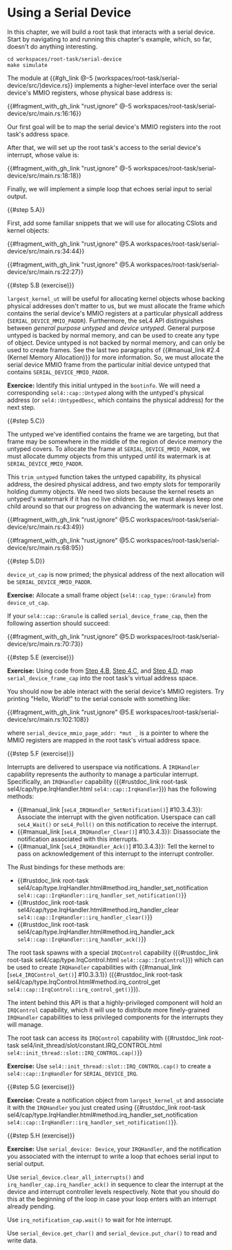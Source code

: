 <!--
    Copyright 2024, Colias Group, LLC

    SPDX-License-Identifier: CC-BY-SA-4.0
-->

# Using a Serial Device

In this chapter, we will build a root task that interacts with a serial device.
Start by navigating to and running this chapter's example, which, so far, doesn't do anything interesting.

```
cd workspaces/root-task/serial-device
make simulate
```

The module at {{#gh_link @-5 (workspaces/root-task/serial-device/src/)device.rs}} implements a higher-level interface over the serial device's MMIO registers, whose physical base address is:

{{#fragment_with_gh_link "rust,ignore" @-5 workspaces/root-task/serial-device/src/main.rs:16:16}}

Our first goal will be to map the serial device's MMIO registers into the root task's address space.

After that, we will set up the root task's access to the serial device's interrupt, whose value is:

{{#fragment_with_gh_link "rust,ignore" @-5 workspaces/root-task/serial-device/src/main.rs:18:18}}

Finally, we will implement a simple loop that echoes serial input to serial output.

{{#step 5.A}}

First, add some familiar snippets that we will use for allocating CSlots and kernel objects:

{{#fragment_with_gh_link "rust,ignore" @5.A workspaces/root-task/serial-device/src/main.rs:34:44}}

{{#fragment_with_gh_link "rust,ignore" @5.A workspaces/root-task/serial-device/src/main.rs:22:27}}

{{#step 5.B (exercise)}}

`largest_kernel_ut` will be useful for allocating kernel objects whose backing physical addresses don't matter to us, but we must allocate the frame which contains the serial device's MMIO registers at a particular physicall address (`SERIAL_DEVICE_MMIO_PADDR`).
Furthermore, the seL4 API distinguishes between _general purpose untyped_ and _device untyped_. General purpose untyped is backed by normal memory, and can be used to create any type of object. Device untyped is not backed by normal memory, and can only be used to create frames.
See the last two paragraphs of {{#manual_link #2.4 (Kernel Memory Allocation)}} for more information.
So, we must allocate the serial device MMIO frame from the particular initial device untyped that contains `SERIAL_DEVICE_MMIO_PADDR`.

**Exercice:** Identify this initial untyped in the `bootinfo`. We will need a corresponding `sel4::cap::Untyped` along with the untyped's physical address (or `sel4::UntypedDesc`, which contains the physical address) for the next step.

{{#step 5.C}}

The untyped we've identified contains the frame we are targeting, but that frame may be somewhere in the middle of the region of device memory the untyped covers.
To allocate the frame at `SERIAL_DEVICE_MMIO_PADDR`, we must allocate dummy objects from this untyped until its watermark is at `SERIAL_DEVICE_MMIO_PADDR`.

This `trim_untyped` function takes the untyped capability, its physical address, the desired physical address, and two empty slots for temporarily holding dummy objects.
We need two slots because the kernel resets an untyped's watermark if it has no live children.
So, we must always keep one child around so that our progress on advancing the watermark is never lost.

{{#fragment_with_gh_link "rust,ignore" @5.C workspaces/root-task/serial-device/src/main.rs:43:49}}

{{#fragment_with_gh_link "rust,ignore" @5.C workspaces/root-task/serial-device/src/main.rs:68:95}}

{{#step 5.D}}

`device_ut_cap` is now primed; the physical address of the next allocation will be `SERIAL_DEVICE_MMIO_PADDR`.

**Exercise:** Allocate a small frame object (`sel4::cap_type::Granule`) from `device_ut_cap`.

If your `sel4::cap::Granule` is called `serial_device_frame_cap`, then the following assertion should succeed:

{{#fragment_with_gh_link "rust,ignore" @5.D workspaces/root-task/serial-device/src/main.rs:70:73}}

{{#step 5.E (exercise)}}

**Exercise:** Using code from [Step 4.B](./address-space.html#step-4b), [Step 4.C](./address-space.html#step-4c), and [Step 4.D](./address-space.html#step-4d-exercise), map `serial_device_frame_cap` into the root task's virtual address space.

You should now be able interact with the serial device's MMIO registers.
Try printing "Hello, World!" to the serial console with something like:

{{#fragment_with_gh_link "rust,ignore" @5.E workspaces/root-task/serial-device/src/main.rs:102:108}}

where `serial_device_mmio_page_addr: *mut _` is a pointer to where the MMIO registers are mapped in the root task's virtual address space.  

{{#step 5.F (exercise)}}

Interrupts are delivered to userspace via notifications.
A `IRQHandler` capability represents the authority to manage a particular interrupt.
Specifically, an `IRQHandler` capability ({{#rustdoc_link root-task sel4/cap/type.IrqHandler.html `sel4::cap::IrqHandler`}}) has the following methods:
- {{#manual_link [`seL4_IRQHandler_SetNotification()`] #10.3.4.3}}:
Associate the interrupt with the given notification. Userspace can call `seL4_Wait()` or `seL4_Poll()` on this notification to receive the interrupt.
- {{#manual_link [`seL4_IRQHandler_Clear()`] #10.3.4.3}}:
Disassociate the notification associated with this interrupts.
- {{#manual_link [`seL4_IRQHandler_Ack()`] #10.3.4.3}}:
Tell the kernel to pass on acknowledgement of this interrupt to the interrupt controller.

The Rust bindings for these methods are:
- {{#rustdoc_link root-task sel4/cap/type.IrqHandler.html#method.irq_handler_set_notification `sel4::cap::IrqHandler::irq_handler_set_notification()`}}
- {{#rustdoc_link root-task sel4/cap/type.IrqHandler.html#method.irq_handler_clear `sel4::cap::IrqHandler::irq_handler_clear()`}}
- {{#rustdoc_link root-task sel4/cap/type.IrqHandler.html#method.irq_handler_ack `sel4::cap::IrqHandler::irq_handler_ack()`}}

The root task spawns with a special `IRQControl` capability ({{#rustdoc_link root-task sel4/cap/type.IrqControl.html `sel4::cap::IrqControl`}}) which can be used to create `IRQHandler` capabilities with {{#manual_link [`seL4_IRQControl_Get()`] #10.3.3.1}} ({{#rustdoc_link root-task sel4/cap/type.IrqControl.html#method.irq_control_get `sel4::cap::IrqControl::irq_control_get()`}}).

The intent behind this API is that a highly-privileged component will hold an `IRQControl` capability, which it will use to distribute more finely-grained `IRQHandler` capabilities to less privileged components for the interrupts they will manage.

The root task can access its `IRQControl` capability with {{#rustdoc_link root-task sel4/init_thread/slot/constant.IRQ_CONTROL.html `sel4::init_thread::slot::IRQ_CONTROL.cap()`}}

**Exercise:** Use `sel4::init_thread::slot::IRQ_CONTROL.cap()` to create a `sel4::cap::IrqHandler` for `SERIAL_DEVICE_IRQ`.

{{#step 5.G (exercise)}}

**Exercise:** Create a notification object from `largest_kernel_ut` and associate it with the `IRQHandler` you just created using {{#rustdoc_link root-task sel4/cap/type.IrqHandler.html#method.irq_handler_set_notification `sel4::cap::IrqHandler::irq_handler_set_notification()`}}.

{{#step 5.H (exercise)}}

**Exercise:** Use `serial_device: Device`, your `IRQHandler`, and the notification you associated with the interrupt to write a loop that echoes serial input to serial output.

Use `serial_device.clear_all_interrupts()` and `irq_handler_cap.irq_handler_ack()` in sequence to clear the interrupt at the device and interrupt controller levels respectively.
Note that you should do this at the beginning of the loop in case your loop enters with an interrupt already pending.

Use `irq_notification_cap.wait()` to wait for hte interrupt.

Use `serial_device.get_char()` and `serial_device.put_char()` to read and write data.
